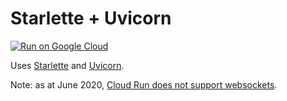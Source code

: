 # Starlette + Uvicorn

[![Run on Google Cloud](https://deploy.cloud.run/button.svg)](https://deploy.cloud.run)

Uses [Starlette](https://github.com/encode/starlette) and [Uvicorn](https://www.uvicorn.org/).

Note: as at June 2020, [Cloud Run does not support websockets](https://cloud.google.com/run/docs/issues#grpc_websocket).
